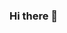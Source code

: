 ### Hi there 👋

<!--
**trishalmuthan/trishalmuthan** is a ✨ _special_ ✨ repository because its `README.md` (this file) appears on your GitHub profile.

Here are some ideas to get you started:
Hi! I'm Trishal Muthan, a rising junior at Thomas Jefferson High School for Science and Tech in Virginia. I have experience in many coding languages and framworks including Java, Python, Flask, C, C++, HTML, CSS, Git, and Blockchain. I love working with others on projects! I'm interested in learning more about AI and Machine Learning.
- 🌱 I’m currently learning lots of different languages and frameworks. I'm also learning algorithms, AI, and ML!
- 👯 I’m looking to collaborate on lots of open source projects! I'm also available for internships!
- 📫 How to reach me: trishalmuthan@gmail.com
- 😄 Pronouns: He, him
- ⚡ Fun fact: I love watching and playing sports!
-->
